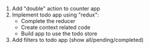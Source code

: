 1. Add "double" action to counter app
2. Implement todo app using "redux":
   - Complete the reducer
   - Create context related code
   - Build app to use the todo store
3. Add filters to todo app (show all/pending/completed)
